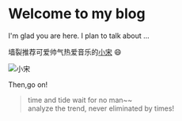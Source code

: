 # Welcome to my blog

I'm glad you are here. I plan to talk about ...

墙裂推荐可爱帅气热爱音乐的[小宋](https://github.com/Sazila/github-pages-with-jekyll/issues/1)  :smile:

![小宋](https://wx2.sinaimg.cn/orj360/006z57zUly1gd33j32nuvj31dc0wwk1v.jpg)

Then,go on!

> time and tide wait for no man~~  
> analyze the trend, never eliminated by times!

